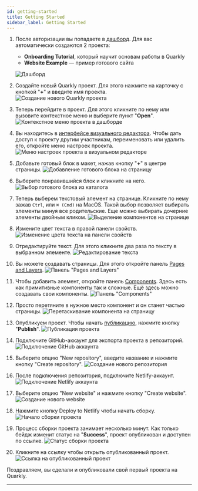 ```yaml
---
id: getting-started
title: Getting Started
sidebar_label: Getting Started
---
```


1. После авторизации вы попадаете в [дашборд](/interface/dashboard/overview). Для вас автоматически создаются 2 проекта:

    - **Onboarding Tutorial**, который научит основам работы в Quarkly
    - **Website Example** — пример готового сайта

    ![Дашборд](https://test-upl.quarkly.io/5e60efa12db4d10024432a9f/images/quarkly-getting-started-dashboard-default.png?v=2021-03-17T10:41:49.590Z)

2. Создайте новый Quarkly проект. Для этого нажмите на карточку с кнопкой "**+**" и введите имя проекта.
   ![Создание нового Quarkly проекта](https://test-upl.quarkly.io/5e60efa12db4d10024432a9f/images/quarkly-getting-started-dashboard-create-new-one.png?v=2021-03-17T10:46:09.156Z)

3. Теперь перейдите в проект. Для этого кликните по нему или вызовите контекстное меню и выберите пункт "**Open**".
   ![Контекстное меню проекта в дашборде](https://test-upl.quarkly.io/5e60efa12db4d10024432a9f/images/quarkly-getting-started-dashboard-opening.png?v=2021-03-17T10:48:22.554Z)

4. Вы находитесь в [интерфейсе визуального редактора](/interface/overview). Чтобы дать доступ к проекту другим участникам, переименовать или удалить его, откройте меню настроек проекта.
   ![Меню настроек проекта в визуальном редакторе](https://test-upl.quarkly.io/5e60efa12db4d10024432a9f/images/quarkly-getting-started-interface-project-actions.png?v=2021-03-17T10:49:22.532Z)

5. Добавьте готовый блок в макет, нажав кнопку "**+**" в центре страницы.
   ![Добавление готового блока на страницу](https://test-upl.quarkly.io/5e60efa12db4d10024432a9f/images/quarkly-getting-started-interface-add-block.png?v=2021-03-17T10:50:30.525Z)

6. Выберите понравившийся блок и кликните на него.
   ![Выбор готового блока из каталога](https://test-upl.quarkly.io/5e60efa12db4d10024432a9f/images/quarkly-getting-started-interface-choose-block.png?v=2021-03-17T10:51:01.337Z)

7. Теперь выберем текстовый элемент на странице. Кликните по нему зажав `Ctrl`, или `⌘ (Cmd)` на MacOS. Такой выбор позволяет выбирать элементы минуя все родительские. Еще можно выбирать дочерние элементы двойным кликом.
   ![Выделение компонентов на странице](https://test-upl.quarkly.io/5e60efa12db4d10024432a9f/images/quarkly-getting-started-interface-select-element.png?v=2021-03-17T10:52:49.421Z)

8. Измените цвет текста в правой панели свойств.
   ![Изменение цвета текста на панели свойств](https://test-upl.quarkly.io/5e60efa12db4d10024432a9f/images/quarkly-getting-started-interface-edit-font-color.png?v=2021-03-17T10:58:09.438Z)

9. Отредактируйте текст. Для этого кликните два раза по тексту в выбранном элементе.
   ![Редактирование текста](https://test-upl.quarkly.io/5e60efa12db4d10024432a9f/images/quarkly-getting-started-interface-edit-text.png?v=2021-03-17T11:01:09.820Z)

10. Вы можете создавать страницы. Для этого откройте панель [Pages and Layers](/interface/left-panels/pages-and-layers).
    ![Панель "Pages and Layers"](https://uploads.quarkly.io/609b923c13e4b0001f829749/images/Temp%20Image.png?v=2021-06-01T09:16:30.510Z)

11. Чтобы добавить элемент, откройте панель [Components](/interface/components/overview). Здесь есть как примитивные компоненты так и сложные. Ещё здесь можно создавать свои компоненты.
    ![Панель "Components"](https://test-upl.quarkly.io/5e60efa12db4d10024432a9f/images/quarkly-getting-started-interface-components.png?v=2021-03-17T11:05:01.092Z)

12. Просто перетяните в нужное место компонент и он станет частью страницы.
    ![Перетаскивание компонента на страницу](https://test-upl.quarkly.io/5e60efa12db4d10024432a9f/images/quarkly-getting-started-interface-add-new-element.png?v=2021-03-17T11:07:26.198Z)

13. Опубликуем проект. Чтобы начать [публикацию](/interface/top-bar/publication/overview), нажмите кнопку "**Publish**".
    ![Публикация проекта](https://test-upl.quarkly.io/5e60efa12db4d10024432a9f/images/quarkly-getting-started-interface-publish-button.png?v=2021-03-17T11:09:02.324Z)

14. Подключите GitHub-аккаунт для экспорта проекта в репозиторий.
    ![Подключение GitHub аккаунта](https://test-upl.quarkly.io/5e60efa12db4d10024432a9f/images/quarkly-getting-started-interface-publication-window.png?v=2021-03-17T11:10:30.934Z)

15. Выберите опцию "New repository", введите название и нажмите кнопку "Create repository".
    ![Создание нового репозитория](https://test-upl.quarkly.io/5e60efa12db4d10024432a9f/images/quarkly-getting-started-interface-destination-new-repository.png?v=2021-03-17T11:11:31.673Z)

16. После подключения репозитория, подключите Netlify-аккаунт.
    ![Подключение Netlify аккаунта](https://test-upl.quarkly.io/5e60efa12db4d10024432a9f/images/quarkly-getting-started-interface-publication-netlify.png?v=2021-03-17T11:12:38.374Z)

17. Выберите опцию "New website" и нажмите кнопку "Create website".
    ![Создание нового website](https://test-upl.quarkly.io/5e60efa12db4d10024432a9f/images/quarkly-getting-started-interface-publication-netlify-new-site.png?v=2021-03-17T11:13:35.930Z)

18. Нажмите кнопку Deploy to Netlify чтобы начать сборку.
    ![Начало сборки проекта](https://uploads.quarkly.io/609b923c13e4b0001f829749/images/Temp%20Image.png?v=2021-06-01T09:16:30.510Z)

19. Процесс сборки проекта занимает несколько минут. Как только бейдж изменит статус на "**Success**", проект опубликован и доступен по ссылке.
    ![Статус сборки проекта](https://uploads.quarkly.io/609b923c13e4b0001f829749/images/Temp%20Image.png?v=2021-06-01T09:16:30.510Z)

20. Кликните на ссылку чтобы открыть опубликованный проект.
    ![Ссылка на опубликованный проект](https://uploads.quarkly.io/609b923c13e4b0001f829749/images/Temp%20Image.png?v=2021-06-01T09:16:30.510Z)

Поздравляем, вы сделали и опубликовали свой первый проекта на Quarkly.

---

